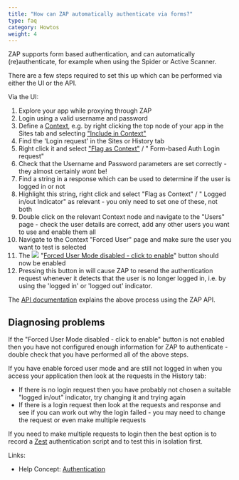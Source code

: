 ```yaml
---
title: "How can ZAP automatically authenticate via forms?"
type: faq
category: Howtos
weight: 4
---
```


ZAP supports form based authentication, and can automatically
(re)authenticate, for example when using the Spider or Active Scanner.

There are a few steps required to set this up which can be performed via
either the UI or the API.

Via the UI:

1. Explore your app while proxying through ZAP
2. Login using a valid username and password
3. Define a [Context](/docs/desktop/start/features/contexts/), e.g. by right clicking the top node of your app in the Sites tab and selecting ["Include in Context"](/docs/desktop/ui/tabs/sites/#include-in-context)
4. Find the 'Login request' in the Sites or History tab
5. Right click it and select ["Flag as Context"](/docs/desktop/ui/tabs/sites/#flag-as-context) / " Form-based Auth Login request"
6. Check that the Username and Password parameters are set correctly - they almost certainly wont be!
7. Find a string in a response which can be used to determine if the user is logged in or not
8. Highlight this string, right click and select "Flag as Context" / " Logged in/out Indicator" as relevant - you only need to set one of these, not both
9. Double click on the relevant Context node and navigate to the "Users" page - check the user details are correct, add any other users you want to use and enable them all
10. Navigate to the Context "Forced User" page and make sure the user you want to test is selected
11. The ![](/docs/desktop/images/fugue/forcedUserOff.png) "[Forced User Mode disabled - click to enable](/docs/desktop/ui/tltoolbar/#--forced-user-mode-on--off)" button should now be enabled
12. Pressing this button in will cause ZAP to resend the authentication request whenever it detects that the user is no longer logged in, i.e. by using the 'logged in' or 'logged out' indicator.

The [API documentation](/docs/api/#form-based-authentication) explains the above process using the ZAP API.

## Diagnosing problems

If the "Forced User Mode disabled - click to enable" button is not enabled
then you have not configured enough information for ZAP to authenticate -
double check that you have performed all of the above steps.

If you have enable forced user mode and are still not logged in when you
access your application then look at the requests in the History tab:

- If there is no login request then you have probably not chosen a suitable "logged in/out" indicator, try changing it and trying again
- If there is a login request then look at the requests and response and see if you can work out why the login failed - you may need to change the request or even make multiple requests

If you need to make multiple requests to login then the best option is to
record a [Zest](/docs/desktop/addons/zest/) authentication script and to test this in isolation first.

Links:

- Help Concept: [Authentication](/docs/desktop/start/features/authentication/)

